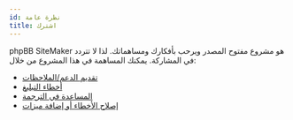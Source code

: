 ```yaml
---
id: نظرة عامة
title: اشترك
---
```


phpBB SiteMaker هو مشروع مفتوح المصدر ويرحب بأفكارك ومساهماتك. لذا لا تتردد في المشاركة. يمكنك المساهمة في هذا المشروع من خلال:

* [تقديم الدعم/الملاحظات](https://www.phpbb.com/customise/db/extension/phpbb_sitemaker_2)
* [أخطاء التبليغ](https://github.com/blitze/phpBB-ext-sitemaker/issues)
* [المساعدة في الترجمة](./contrib-translators.md)
* [إصلاح الأخطاء أو إضافة ميزات](./contrib-pull-requests.md)